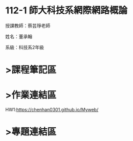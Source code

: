 # 112-1 師大科技系網際網路概論
授課教師：蔡芸琤老師

姓名：董承翰

系級：科技系2年級
# >課程筆記區
# >作業連結區

HW1:https://chenhan0301.github.io/Myweb/
# >專題連結區

